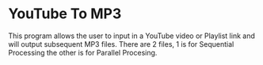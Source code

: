 # YouTube To MP3

This program allows the user to input in a YouTube video or Playlist link and will output subsequent MP3 files. There are 2 files, 1 is for Sequential Processing the other is for Parallel Procesing.
